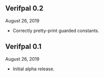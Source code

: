 ## Verifpal 0.2
August 26, 2019

- Correctly pretty-print guarded constants.

## Verifpal 0.1
August 26, 2019

- Initial alpha release.
